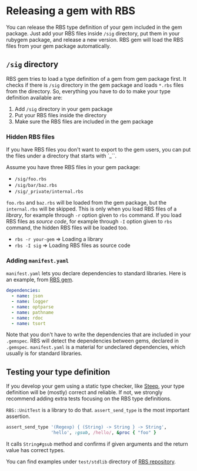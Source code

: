 # Releasing a gem with RBS

You can release the RBS type definition of your gem included in the gem package. Just add your RBS files inside `/sig` directory, put them in your rubygem package, and release a new version. RBS gem will load the RBS files from your gem package automatically.

## `/sig` directory

RBS gem tries to load a type definition of a gem from gem package first. It checks if there is `/sig` directory in the gem package and loads `*.rbs` files from the directory. So, everything you have to do to make your type definition available are:

1. Add `/sig` directory in your gem package
2. Put your RBS files inside the directory
3. Make sure the RBS files are included in the gem package

### Hidden RBS files

If you have RBS files you don't want to export to the gem users, you can put the files under a directory that starts with `_``.

Assume you have three RBS files in your gem package:

* `/sig/foo.rbs`
* `/sig/bar/baz.rbs`
* `/sig/_private/internal.rbs`

`foo.rbs` and `baz.rbs` will be loaded from the gem package, but the `internal.rbs` will be skipped. This is only when you load RBS files of a *library*, for example through `-r` option given to `rbs` command. If you load RBS files as *source code*, for example through `-I` option given to `rbs` command, the hidden RBS files will be loaded too.

* `rbs -r your-gem` => Loading a library
* `rbs -I sig` => Loading RBS files as source code

### Adding `manifest.yaml`

`manifest.yaml` lets you declare dependencies to standard libraries. Here is an example, from [RBS gem](https://github.com/ruby/rbs/blob/6b3d0f976a50b3974d0bff26ea8fa9931053f38b/sig/manifest.yaml).

```yaml
dependencies:
  - name: json
  - name: logger
  - name: optparse
  - name: pathname
  - name: rdoc
  - name: tsort
```

Note that you don't have to write the dependencies that are included in your `.gemspec`. RBS will detect the dependencies between gems, declared in `.gemspec`. `manifest.yaml` is a material for undeclared dependencies, which usually is for standard libraries.

## Testing your type definition

If you develop your gem using a static type checker, like [Steep](https://github.com/soutaro/steep), your type definition will be (mostly) correct and reliable. If not, we strongly recommend adding extra tests focusing on the RBS type definitions.

`RBS::UnitTest` is a library to do that. `assert_send_type` is the most important assertion.

```rb
assert_send_type '(Regexp) { (String) -> String } -> String',
                 'hello', :gsub, /hello/, &proc { "foo" }
```

It calls `String#gsub` method and confirms if given arguments and the return value has correct types.

You can find examples under `test/stdlib` directory of [RBS repository](https://github.com/ruby/rbs/blob/6b3d0f976a50b3974d0bff26ea8fa9931053f38b/test/stdlib/String_test.rb).

